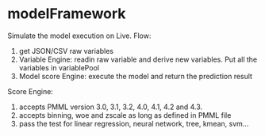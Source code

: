 # modelFramework
Simulate the model execution on Live. 
Flow:
1. get JSON/CSV raw variables 
2. Variable Engine: readin raw variable and derive new variables. Put all the variables in variablePool
3. Model score Engine: execute the model and return the prediction result 

Score Engine: 
1. accepts PMML version 3.0, 3.1, 3.2, 4.0, 4.1, 4.2 and 4.3. 
2. accepts binning, woe and zscale as long as defined in PMML file 
3. pass the test for linear regression, neural network, tree, kmean, svm...

 
 